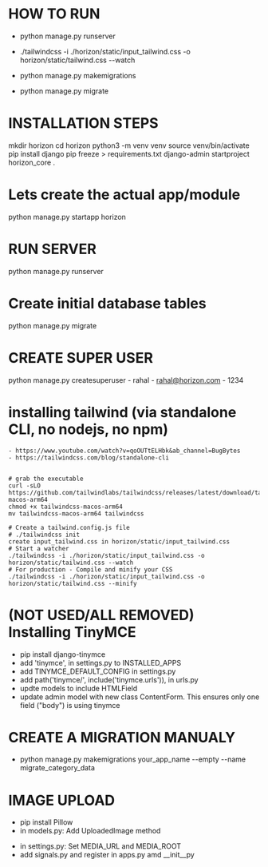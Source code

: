 # HOW TO RUN
- python manage.py runserver
- ./tailwindcss -i ./horizon/static/input_tailwind.css -o horizon/static/tailwind.css --watch

- python manage.py makemigrations
- python manage.py migrate




# INSTALLATION STEPS
mkdir horizon
cd horizon
python3 -m venv venv
source venv/bin/activate
pip install django
pip freeze > requirements.txt
django-admin startproject horizon_core .

# Lets create the actual app/module
python manage.py startapp horizon

# RUN SERVER
python manage.py runserver

# Create initial database tables
python manage.py migrate

# CREATE SUPER USER
python manage.py createsuperuser
    - rahal
    - rahal@horizon.com
    - 1234



# installing tailwind (via standalone CLI, no nodejs, no npm)
    - https://www.youtube.com/watch?v=qoOUTtELHbk&ab_channel=BugBytes
    - https://tailwindcss.com/blog/standalone-cli


    # grab the executable
    curl -sLO https://github.com/tailwindlabs/tailwindcss/releases/latest/download/tailwindcss-macos-arm64
    chmod +x tailwindcss-macos-arm64
    mv tailwindcss-macos-arm64 tailwindcss

    # Create a tailwind.config.js file
    # ./tailwindcss init
    create input_tailwind.css in horizon/static/input_tailwind.css
    # Start a watcher
    ./tailwindcss -i ./horizon/static/input_tailwind.css -o horizon/static/tailwind.css --watch
    # For production - Compile and minify your CSS
    ./tailwindcss -i ./horizon/static/input_tailwind.css -o horizon/static/tailwind.css --minify



# (NOT USED/ALL REMOVED) Installing TinyMCE
 - pip install django-tinymce  
 - add 'tinymce', in settings.py to INSTALLED_APPS
 - add TINYMCE_DEFAULT_CONFIG in settings.py
 - add path('tinymce/', include('tinymce.urls')), in urls.py
 - updte models to include HTMLField
 - update admin model with new class ContentForm. This ensures only one field ("body") is using tinymce


# CREATE A MIGRATION MANUALY
- python manage.py makemigrations your_app_name --empty --name migrate_category_data


# IMAGE UPLOAD
- pip install Pillow
- in models.py: Add UploadedImage method
<!-- - in views.py: Add serve_pre_resized_image -->
<!-- - in urls.py: add path name='serve_pre_resized_image' -->
- in settings.py: Set MEDIA_URL and MEDIA_ROOT
- add signals.py and register in apps.py amd __init__py


